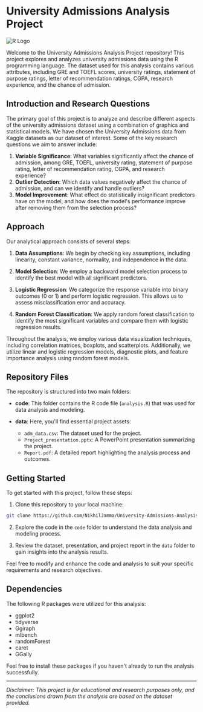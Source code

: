 # University Admissions Analysis Project

![R Logo](https://www.r-project.org/logo/Rlogo.png)

Welcome to the University Admissions Analysis Project repository! This project explores and analyzes university admissions data using the R programming language. The dataset used for this analysis contains various attributes, including GRE and TOEFL scores, university ratings, statement of purpose ratings, letter of recommendation ratings, CGPA, research experience, and the chance of admission.

## Introduction and Research Questions

The primary goal of this project is to analyze and describe different aspects of the university admissions dataset using a combination of graphics and statistical models. We have chosen the University Admissions data from Kaggle datasets as our dataset of interest. Some of the key research questions we aim to answer include:

1. **Variable Significance**: What variables significantly affect the chance of admission, among GRE, TOEFL, university rating, statement of purpose rating, letter of recommendation rating, CGPA, and research experience?
2. **Outlier Detection**: Which data values negatively affect the chance of admission, and can we identify and handle outliers?
3. **Model Improvement**: What effect do statistically insignificant predictors have on the model, and how does the model's performance improve after removing them from the selection process?

## Approach

Our analytical approach consists of several steps:

1. **Data Assumptions**: We begin by checking key assumptions, including linearity, constant variance, normality, and independence in the data.

2. **Model Selection**: We employ a backward model selection process to identify the best model with all significant predictors.

3. **Logistic Regression**: We categorize the response variable into binary outcomes (0 or 1) and perform logistic regression. This allows us to assess misclassification error and accuracy.

4. **Random Forest Classification**: We apply random forest classification to identify the most significant variables and compare them with logistic regression results.

Throughout the analysis, we employ various data visualization techniques, including correlation matrices, boxplots, and scatterplots. Additionally, we utilize linear and logistic regression models, diagnostic plots, and feature importance analysis using random forest models.

## Repository Files

The repository is structured into two main folders:

- **code**: This folder contains the R code file (`analysis.R`) that was used for data analysis and modeling.

- **data**: Here, you'll find essential project assets:
  - `adm_data.csv`: The dataset used for the project.
  - `Project_presentation.pptx`: A PowerPoint presentation summarizing the project.
  - `Report.pdf`: A detailed report highlighting the analysis process and outcomes.

## Getting Started

To get started with this project, follow these steps:

1. Clone this repository to your local machine:

```bash
git clone https://github.com/NikhilJamma/University-Admissions-Analysis_R.git
```

2. Explore the code in the `code` folder to understand the data analysis and modeling process.

3. Review the dataset, presentation, and project report in the `data` folder to gain insights into the analysis results.

Feel free to modify and enhance the code and analysis to suit your specific requirements and research objectives.

## Dependencies

The following R packages were utilized for this analysis:

- ggplot2
- tidyverse
- Ggiraph
- mlbench
- randomForest
- caret
- GGally

Feel free to install these packages if you haven't already to run the analysis successfully.

---

*Disclaimer: This project is for educational and research purposes only, and the conclusions drawn from the analysis are based on the dataset provided.*
